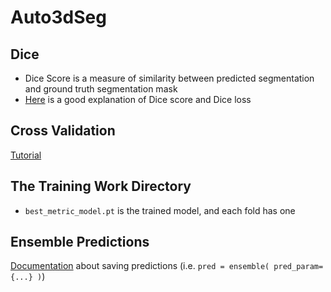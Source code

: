 # Auto3dSeg

## Dice

- Dice Score is a measure of similarity between predicted segmentation and ground truth segmentation mask
- [Here](https://pycad.co/the-difference-between-dice-and-dice-loss/) is a good explanation of Dice score and Dice loss

## Cross Validation

[Tutorial](https://github.com/Project-MONAI/tutorials/blob/main/modules/cross_validation_models_ensemble.ipynb)

## The Training Work Directory

- `best_metric_model.pt` is the trained model, and each fold has one

## Ensemble Predictions

[Documentation](https://docs.monai.io/en/0.8.1/_modules/monai/handlers/segmentation_saver.html) about saving predictions (i.e. `pred = ensemble( pred_param={...} )`)